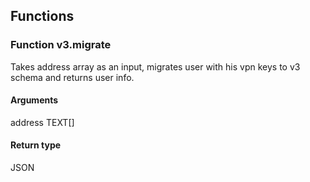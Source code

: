 ## Functions

### Function v3.migrate
Takes address array as an input, migrates user with his vpn keys to v3 schema and returns
user info.

#### Arguments
address TEXT[]

#### Return type
JSON